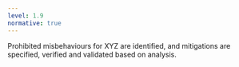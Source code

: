 ```yaml
---
level: 1.9
normative: true
---
```


Prohibited misbehaviours for XYZ are identified, and mitigations are specified, verified and validated based on analysis.
